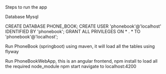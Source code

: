 Steps to run the app

Database Mysql

CREATE DATABASE PHONE_BOOK;
CREATE USER 'phonebook'@'localhost' IDENTIFIED BY 'phonebook';
GRANT ALL PRIVILEGES ON * . * TO 'phonebook'@'localhost';

Run PhoneBook (springboot) using maven, it will load all the tables using flyway 

Run PhoneBookWebApp, this is an angular frontend, npm install to load all the required node_module
npm start
navigate to localhost:4200

